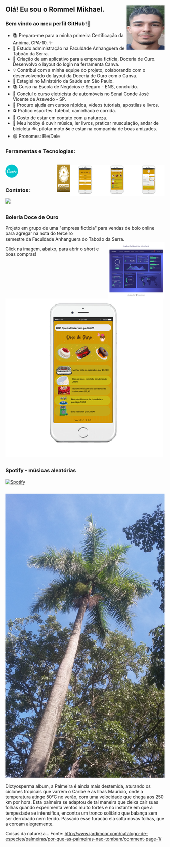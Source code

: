 
## Olá! Eu sou o Rommel Mikhael.  <img src="https://github.com/Rommelmikhael/Rommelmikhael/blob/main/Romminho.jpg?raw=true" width="120" height="140" align="right">

### Bem vindo ao meu perfil GitHub!👋

- 📚 Preparo-me para a minha primeira Certificação da Anbima, CPA-10. ✨
- 🏦 Estudo administração na Faculdade Anhanguera de Taboão da Serra.
- 🍰 Criação de um aplicativo para a empresa fictícia, Doceria de Ouro. Desenvolvo o layout do login na ferramenta Canva.
- 💡 Contribui com a minha equipe do projeto, colaborando com o desenvolvendo do layout da Doceria de Ouro com o Canva.
- 🔭 Estagiei no Ministério da Saúde em São Paulo.
- 📚 Curso na Escola de Negócios e Seguro - ENS, concluído.
- 🚗 Concluí o curso eletricista de automóveis no Senai Conde José Vicente de Azevedo - SP.
- 🤔 Procuro ajuda em cursos rápidos, vídeos tutoriais, apostilas e livros.
- ⚽ Pratico esportes: futebol, caminhada e corrida.
- 🌳 Gosto de estar em contato com a natureza.
- 🎵 Meu hobby é ouvir música, ler livros, praticar musculação, andar de bicicleta 🚲, pilotar moto 🏍️ e estar na companhia de boas amizades.
- 😄 Pronomes: Ele/Dele

##

### Ferramentas e Tecnologias:
  
  <div style="display: inline_block"><br>
  <img align="center" alt="Rommel Mikhael-Canva" height="40" width="40" src="https://github.com/Rommelmikhael/Rommelmikhael/blob/main/canva-original.svg" />
  
  <img src="https://github.com/Rommelmikhael/Rommelmikhael/blob/main/pagina_pagamento.png?raw=true" width="100" height="100" align="right">
  <img src="https://github.com/Rommelmikhael/Rommelmikhael/blob/main/pagina_produtos.png?raw=true" width="100" height="100" align="right">        
  <img src="https://github.com/Rommelmikhael/Rommelmikhael/blob/main/222.png?raw=true" width="100" height="100" align="right">
  <img src="https://github.com/Rommelmikhael/Rommelmikhael/blob/main/logo_Boleria_doce_de_ouro.png?raw=true" width="40" height="86" align="right">

  </div>
  
  ##
  
### Contatos:

<div>
<a href="https://www.linkedin.com/in/rommel-mikhael-541702176" target="_blank"><img src="https://img.shields.io/badge/-LinkedIn-%230077B5?style=for-the-badge&logo=linkedin&logoColor=white" target="_blank"></a>   
</div>

##

### Boleria Doce de Ouro 
Projeto em grupo de uma "empresa fictícia" para vendas de bolo online para agregar na nota do terceiro <br> semestre da Faculdade Anhanguera do Taboão da Serra.
<img src="https://github.com/Rommelmikhael/Rommelmikhael/blob/main/grafico.jpg" width="180" height="180" align="right">

Click na imagem, abaixo, para abrir o short e boas compras!

##

[![Vídeo](https://github.com/Rommelmikhael/Rommelmikhael/blob/main/pagina_produtos.png?raw=true)](https://youtube.com/shorts/Btj0q_M2y2U)

##

### Spotify - músicas aleatórias

[![Spotify](https://github-readme-remake.vercel.app/api/spotify)](https://open.spotify.com/track/2diKs21Dq3e6K2gfhMJLCO?si=b98b00ef5e7740e3)

##

![Frase Motivacional](https://github.com/Rommelmikhael/Rommelmikhael/blob/main/palmeira.jpg?raw=true)

Dictyosperma album, a Palmeira é ainda mais destemida, aturando os ciclones tropicais que varrem o Caribe e as Ilhas Maurício, onde a temperatura atinge 50°C no verão, com uma velocidade que chega aos 250 km por hora. Esta palmeira se adaptou de tal maneira que deixa cair suas folhas quando experimenta ventos muito fortes e no instante em que a tempestade se intensifica, encontra um tronco solitário que balança sem ser derrubado nem ferido. Passado esse furacão ela solta novas folhas, que a coroam alegremente.

Coisas da natureza…
Fonte: http://www.jardimcor.com/catalogo-de-especies/palmeiras/por-que-as-palmeiras-nao-tombam/comment-page-1/

##
